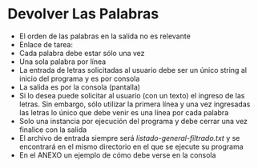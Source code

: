 # Devolver Las Palabras
* El orden de las palabras en la salida no es relevante
* Enlace de tarea:
* Cada palabra debe estar sólo una vez
* Una sola palabra por línea
* La entrada de letras solicitadas al usuario debe ser un único string al inicio del programa y es por consola
* La salida es por la consola (pantalla)
* Si lo desea puede solicitar al usuario (con un texto) el ingreso de las letras. Sin embargo, sólo utilizar la primera línea y una vez ingresadas las letras lo único que debe venir es una línea por cada palabra
* Solo una instancia por ejecución del programa y debe cerrar una vez finalice con la salida
* El archivo de entrada siempre será *listado-general-filtrado.txt* y se encontrará en el mismo directorio en el que se ejecute su programa
* En el ANEXO un ejemplo de cómo debe verse en la consola
